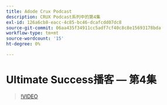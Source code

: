 ```yaml
---
title: Adode Crux Podcast
description: CRUX Podcast系列中的第4集
exl-id: 126a6cb8-eacc-4c85-bc46-dcafcdd07dc8
source-git-commit: 06aa435f34911cc5adf7cf40c8c8e15693178bda
workflow-type: tm+mt
source-wordcount: '15'
ht-degree: 0%

---
```


# Ultimate Success播客 — 第4集

>[!VIDEO](https://video.tv.adobe.com/v/3428830?quality=12learn=on)
